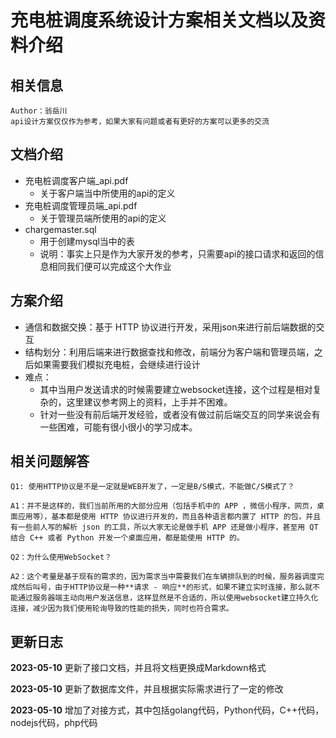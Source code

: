 # 充电桩调度系统设计方案相关文档以及资料介绍

## 相关信息

    Author：翁岳川
    api设计方案仅仅作为参考，如果大家有问题或者有更好的方案可以更多的交流

## 文档介绍

- 充电桩调度客户端_api.pdf
  - 关于客户端当中所使用的api的定义
- 充电桩调度管理员端_api.pdf
  - 关于管理员端所使用的api的定义
- chargemaster.sql
  - 用于创建mysql当中的表
  - 说明：事实上只是作为大家开发的参考，只需要api的接口请求和返回的信息相同我们便可以完成这个大作业

## 方案介绍

- 通信和数据交换：基于 HTTP 协议进行开发，采用json来进行前后端数据的交互
- 结构划分：利用后端来进行数据查找和修改，前端分为客户端和管理员端，之后如果需要我们模拟充电桩，会继续进行设计
- 难点：
  - 其中当用户发送请求的时候需要建立websocket连接，这个过程是相对复杂的，这里建议参考网上的资料，上手并不困难。
  - 针对一些没有前后端开发经验，或者没有做过前后端交互的同学来说会有一些困难，可能有很小很小的学习成本。

## 相关问题解答

    Q1: 使用HTTP协议是不是一定就是WEB开发了，一定是B/S模式，不能做C/S模式了？

    A1：并不是这样的，我们当前所用的大部分应用（包括手机中的 APP ，微信小程序，网页，桌面应用等），基本都是使用 HTTP 协议进行开发的，而且各种语言都内置了 HTTP 的包，并且有一些前人写的解析 json 的工具，所以大家无论是做手机 APP 还是做小程序，甚至用 QT 结合 C++ 或者 Python 开发一个桌面应用，都是能使用 HTTP 的。

    Q2：为什么使用WebSocket？

    A2：这个考量是基于现有的需求的，因为需求当中需要我们在车辆排队到的时候，服务器调度完成然后叫号，由于HTTP协议是一种**请求 - 响应**的形式，如果不建立实时连接，那么就不能通过服务器端主动向用户发送信息，这样显然是不合适的，所以使用websocket建立持久化连接，减少因为我们使用轮询导致的性能的损失，同时也符合需求。

## 更新日志

**2023-05-10** 更新了接口文档，并且将文档更换成Markdown格式

**2023-05-10** 更新了数据库文件，并且根据实际需求进行了一定的修改

**2023-05-10** 增加了对接方式，其中包括golang代码，Python代码，C++代码，nodejs代码，php代码
